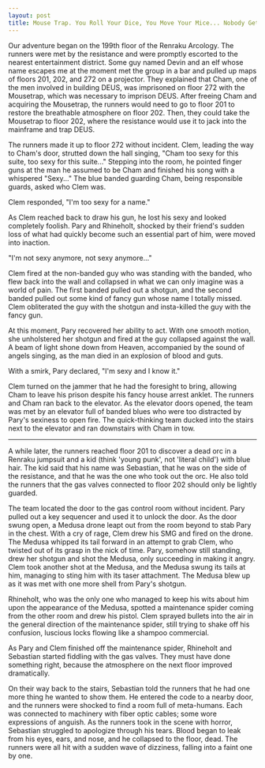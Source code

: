 ```yaml
---
layout: post
title: Mouse Trap. You Roll Your Dice, You Move Your Mice... Nobody Gets Hurt.
---
```


Our adventure began on the 199th floor of the Renraku Arcology. The runners were met by
the resistance and were promptly escorted to the nearest entertainment district. Some guy
named Devin and an elf whose name escapes me at the moment met the group in a bar and pulled
up maps of floors 201, 202, and 272 on a projector. They explained that Cham, one of the
men involved in building DEUS, was imprisoned on floor 272 with the Mousetrap, which was
necessary to imprison DEUS. After freeing Cham and acquiring the Mousetrap, the runners
would need to go to floor 201 to restore the breathable atmosphere on floor 202. Then, they
could take the Mousetrap to floor 202, where the resistance would use it to jack into the
mainframe and trap DEUS.

The runners made it up to floor 272 without incident. Clem, leading the way to Cham's door,
strutted down the hall singing, "Cham too sexy for this suite, too sexy for this suite..."
Stepping into the room, he pointed finger guns at the man he assumed to be Cham and finished
his song with a whispered "Sexy..." The blue banded guarding Cham, being responsible guards,
asked who Clem was.

Clem responded, "I'm too sexy for a name."

As Clem reached back to draw his gun, he lost his sexy and looked completely foolish. Pary
and Rhineholt, shocked by their friend's sudden loss of what had quickly become such an
essential part of him, were moved into inaction.

"I'm not sexy anymore, not sexy anymore..."

Clem fired at the non-banded guy who was standing with the banded, who flew back into the
wall and collapsed in what we can only imagine was a world of pain. The first banded pulled
out a shotgun, and the second banded pulled out some kind of fancy gun whose name I totally
missed. Clem obliterated the guy with the shotgun and insta-killed the guy with the fancy
gun.

At this moment, Pary recovered her ability to act. With one smooth motion, she unholstered
her shotgun and fired at the guy collapsed against the wall. A beam of light shone down
from Heaven, accompanied by the sound of angels singing, as the man died in an explosion
of blood and guts.

With a smirk, Pary declared, "I'm sexy and I know it."

Clem turned on the jammer that he had the foresight to bring, allowing Cham to leave his
prison despite his fancy house arrest anklet. The runners and Cham ran back to the elevator.
As the elevator doors opened, the team was met by an elevator full of banded blues who
were too distracted by Pary's sexiness to open fire. The quick-thinking team ducked into
the stairs next to the elevator and ran downstairs with Cham in tow.

*****

A while later, the runners reached floor 201 to discover a dead orc in a Renraku jumpsuit
and a kid (think 'young punk', not 'literal child') with blue hair. The kid said that his
name was Sebastian, that he was on the side of the resistance, and that he was the one who
took out the orc. He also told the runners that the gas valves connected to floor 202
should only be lightly guarded.

The team located the door to the gas control room without incident. Pary pulled out a key
sequencer and used it to unlock the door. As the door swung open, a Medusa drone leapt out
from the room beyond to stab Pary in the chest. With a cry of rage, Clem drew his SMG and
fired on the drone. The Medusa whipped its tail forward in an attempt to grab Clem, who
twisted out of its grasp in the nick of time. Pary, somehow still standing, drew her shotgun
and shot the Medusa, only succeeding in making it angry. Clem took another shot at the
Medusa, and the Medusa swung its tails at him, managing to sting him with its taser
attachment. The Medusa blew up as it was met with one more shell from Pary's shotgun.

Rhineholt, who was the only one who managed to keep his wits about him upon the appearance
of the Medusa, spotted a maintenance spider coming from the other room and drew his pistol.
Clem sprayed bullets into the air in the general direction of the maintenance spider,
still trying to shake off his confusion, luscious locks flowing like a shampoo commercial.

As Pary and Clem finished off the maintenance spider, Rhineholt and Sebastian started
fiddling with the gas valves. They must have done something right, because the atmosphere
on the next floor improved dramatically.

On their way back to the stairs, Sebastian told the runners that he had one more thing he
wanted to show them. He entered the code to a nearby door, and the runners were shocked
to find a room full of meta-humans. Each was connected to machinery with fiber optic
cables; some wore expressions of anguish. As the runners took in the scene with horror,
Sebastian struggled to apologize through his tears. Blood began to leak from his eyes,
ears, and nose, and he collapsed to the floor, dead. The runners were all hit with a
sudden wave of dizziness, falling into a faint one by one.
